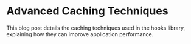 # Advanced Caching Techniques
This blog post details the caching techniques used in the hooks library, explaining how they can improve application performance.